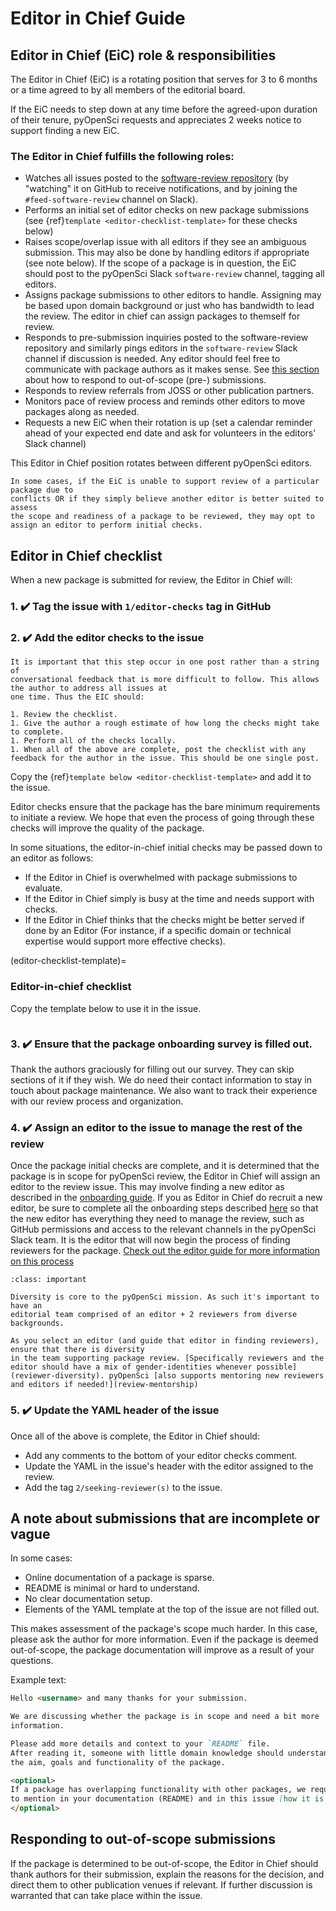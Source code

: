 # Editor in Chief Guide

## Editor in Chief (EiC) role & responsibilities

The Editor in Chief (EiC) is a rotating position that serves
for 3 to 6 months or a time agreed to by all members of the editorial
board.

If the EiC needs to step down at any time before the agreed-upon
duration of their tenure, pyOpenSci requests and appreciates 2 weeks notice
to support finding a new EiC.

### The Editor in Chief fulfills the following roles:

- Watches all issues posted to the [software-review repository](https://github.com/pyOpenSci/software-review/issues) (by "watching" it on GitHub to receive notifications, and by joining the `#feed-software-review` channel on Slack).
- Performs an initial set of editor checks on new package submissions (see {ref}`template <editor-checklist-template>` for these checks below)
- Raises scope/overlap issue with all editors if they see an ambiguous submission.
This may also be done by handling editors if appropriate (see note below). If
the scope of a package is in question, the EiC should post to the pyOpenSci
Slack `software-review` channel, tagging all editors.
- Assigns package submissions to other editors to handle. Assigning may be based upon domain background or just who has bandwidth to lead the review. The editor in chief can assign packages to themself for review.
- Responds to pre-submission inquiries posted to the software-review repository
and similarly pings editors in the `software-review` Slack channel if discussion
is needed. Any editor should feel free to communicate with package authors as it
makes sense. See [this section](#responding-to-out-of-scope-submissions) about
how to respond to out-of-scope (pre-) submissions.
- Responds to review referrals from JOSS or other publication partners.
- Monitors pace of review process and reminds other editors to move packages along as needed.
- Requests a new EiC when their rotation is up (set a calendar reminder ahead of your expected end date and ask for volunteers in the editors’ Slack channel)

This Editor in Chief position rotates between different pyOpenSci editors.

```{note}
In some cases, if the EiC is unable to support review of a particular package due to
conflicts OR if they simply believe another editor is better suited to assess
the scope and readiness of a package to be reviewed, they may opt to assign an editor to perform initial checks.
```

## Editor in Chief checklist

When a new package is submitted for review, the Editor in Chief will:

### 1. ✔️ Tag the issue with `1/editor-checks` tag in GitHub

### 2. ✔️ Add the editor checks to the issue

```{important}
It is important that this step occur in one post rather than a string of
conversational feedback that is more difficult to follow. This allows the author to address all issues at
one time. Thus the EIC should:

1. Review the checklist.
1. Give the author a rough estimate of how long the checks might take to complete.
1. Perform all of the checks locally.
1. When all of the above are complete, post the checklist with any feedback for the author in the issue. This should be one single post.
```

Copy the {ref}`template below <editor-checklist-template>`
and add it to the issue.

Editor checks ensure that the package has
the bare minimum requirements to initiate a review.
We hope that even the process of going through these checks will
improve the quality of the package.

In some situations, the editor-in-chief initial checks may be passed down to an editor as follows:

* If the Editor in Chief is overwhelmed with package submissions to evaluate.
* If the Editor in Chief simply is busy at the time and needs support with checks.
* If the Editor in Chief thinks that the checks might be better served if done by an Editor
(For instance, if a specific domain or technical expertise would support more effective checks).

(editor-checklist-template)=
### Editor-in-chief checklist

Copy the template below to use it in the issue.

```{include} ../appendices/editor-in-chief-checks.md
```

### 3. ✔️ Ensure that the package onboarding survey is filled out.

Thank the authors graciously for filling out our survey. They can
skip sections of it if they wish. We do need their contact
information to stay in touch about package maintenance. We also
want to track their experience with our review process and
organization.

### 4. ✔️ Assign an editor to the issue to manage the rest of the review

Once the package initial checks are complete, and it is determined that
the package is in scope for pyOpenSci review, the Editor in Chief will assign an
editor to the review issue.
This may involve finding a new editor
as described in the [onboarding guide](onboarding-guide.md).
If you as Editor in Chief do recruit a new editor,
be sure to complete all the onboarding steps described
[here](onboarding-a-new-editor) so that the new editor
has everything they need to manage the review,
such as GitHub permissions and access to the relevant channels
in the pyOpenSci Slack team.
It is the editor that will now begin the process of finding reviewers
for the package.
[Check out the editor guide for more information on this process](editors-guide.md)

```{admonition} Diversity in the editorial & reviewer  team is important
:class: important

Diversity is core to the pyOpenSci mission. As such it's important to have an
editorial team comprised of an editor + 2 reviewers from diverse backgrounds.

As you select an editor (and guide that editor in finding reviewers),
ensure that there is diversity
in the team supporting package review. [Specifically reviewers and the editor should have a mix of gender-identities whenever possible](reviewer-diversity). pyOpenSci [also supports mentoring new reviewers and editors if needed!](review-mentorship)

```

### 5. ✔️ Update the YAML header of the issue

Once all of the above is complete, the Editor in Chief should:

* Add any comments to the bottom of your editor checks comment.
* Update the YAML in the issue's header with the editor assigned to the review.
* Add the tag `2/seeking-reviewer(s)` to the issue.

## A note about submissions that are incomplete or vague

In some cases:

* Online documentation of a package is sparse.
* README is minimal or hard to understand.
* No clear documentation setup.
* Elements of the YAML template at the top of the issue are not filled out.

This makes assessment of the package's scope much harder.
In this case, please ask the author for more information. Even if the package is deemed
out-of-scope, the package documentation will improve as a result of your questions.

Example text:

```markdown
Hello <username> and many thanks for your submission.

We are discussing whether the package is in scope and need a bit more
information.

Please add more details and context to your `README` file.
After reading it, someone with little domain knowledge should understand
the aim, goals and functionality of the package.

<optional>
If a package has overlapping functionality with other packages, we require you
to mention in your documentation (README) and in this issue [how it is "best in class"](https://www.pyopensci.org/software-peer-review/about/package-scope.html#package-overlap). Please add a more detailed comparison to the packages you mention in the README so we can evaluate?
</optional>

```

## Responding to out-of-scope submissions

If the package is determined to be out-of-scope, the Editor in Chief should
thank authors for their submission, explain the reasons for the decision, and
direct them to other publication venues if relevant. If further discussion is
warranted that can take place within the issue.
